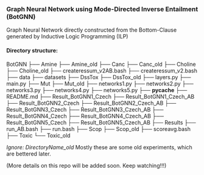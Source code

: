 ### Graph Neural Network using Mode-Directed Inverse Entailment (BotGNN)

Graph Neural Network directly constructed from the Bottom-Clause generated by Inductive Logic Programming (ILP)

#### Directory structure:

BotGNN
├── Amine
├── Amine_old
├── Canc
├── Canc_old
├── Choline
├── Choline_old
├── createressum_v2AB.bash
├── createressum_v2.bash
├── data
├── datasets
├── DssTox
├── DssTox_old
├── layers.py
├── main.py
├── Mut
├── Mut_old
├── networks1.py
├── networks2.py
├── networks3.py
├── networks4.py
├── networks5.py
├── __pycache__
├── README.md
├── Result_BotGNN1_Czech
├── Result_BotGNN1_Czech_AB
├── Result_BotGNN2_Czech
├── Result_BotGNN2_Czech_AB
├── Result_BotGNN3_Czech
├── Result_BotGNN3_Czech_AB
├── Result_BotGNN4_Czech
├── Result_BotGNN4_Czech_AB
├── Result_BotGNN5_Czech
├── Result_BotGNN5_Czech_AB
├── Results
├── run_AB.bash
├── run.bash
├── Scop
├── Scop_old
├── scoreavg.bash
├── Toxic
└── Toxic_old

*Ignore: DirectoryName_old* Mostly these are some old experiments, which are bettered later.


(More details on this repo will be added soon. Keep watching!!!)
